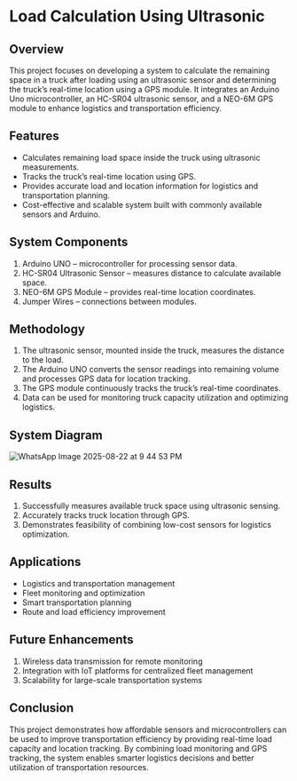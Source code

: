 # Load Calculation Using Ultrasonic

## Overview

This project focuses on developing a system to calculate the remaining space in a truck after loading using an ultrasonic sensor and determining the truck’s real-time location using a GPS module.
It integrates an Arduino Uno microcontroller, an HC-SR04 ultrasonic sensor, and a NEO-6M GPS module to enhance logistics and transportation efficiency.

## Features

- Calculates remaining load space inside the truck using ultrasonic measurements.
- Tracks the truck’s real-time location using GPS.
- Provides accurate load and location information for logistics and transportation planning.
- Cost-effective and scalable system built with commonly available sensors and Arduino.

## System Components

1. Arduino UNO – microcontroller for processing sensor data.
2. HC-SR04 Ultrasonic Sensor – measures distance to calculate available space.
3. NEO-6M GPS Module – provides real-time location coordinates.
4. Jumper Wires – connections between modules.

## Methodology

1. The ultrasonic sensor, mounted inside the truck, measures the distance to the load.
2. The Arduino UNO converts the sensor readings into remaining volume and processes GPS data for location tracking.
3. The GPS module continuously tracks the truck’s real-time coordinates.
4. Data can be used for monitoring truck capacity utilization and optimizing logistics.

## System Diagram

![WhatsApp Image 2025-08-22 at 9 44 53 PM](https://github.com/user-attachments/assets/c9e7be08-5aba-49d8-94ec-6e09f14dd159)


## Results

1. Successfully measures available truck space using ultrasonic sensing.
2. Accurately tracks truck location through GPS.
3. Demonstrates feasibility of combining low-cost sensors for logistics optimization.

## Applications

- Logistics and transportation management
- Fleet monitoring and optimization
- Smart transportation planning
- Route and load efficiency improvement

## Future Enhancements

1. Wireless data transmission for remote monitoring
2. Integration with IoT platforms for centralized fleet management
3. Scalability for large-scale transportation systems

## Conclusion 

This project demonstrates how affordable sensors and microcontrollers can be used to improve transportation efficiency by providing real-time load capacity and location tracking. By combining load monitoring and GPS tracking, the system enables smarter logistics decisions and better utilization of transportation resources.
